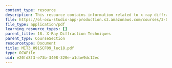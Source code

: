 ```yaml
---
content_type: resource
description: This resource contains information related to x ray diffraction techniques.
file: https://ol-ocw-studio-app-production.s3.amazonaws.com/courses/3-091sc-introduction-to-solid-state-chemistry-fall-2010/e20fd8f3e73b3408320ea1dae9dc12ec_MIT3_091SCF09_lec18.pdf
file_type: application/pdf
learning_resource_types: []
parent_title: 18. X-Ray Diffraction Techniques
parent_type: CourseSection
resourcetype: Document
title: MIT3_091SCF09_lec18.pdf
type: OCWFile
uid: e20fd8f3-e73b-3408-320e-a1dae9dc12ec
---
```

